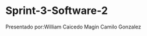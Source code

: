 # Sprint-3-Software-2
Presentado por:William Caicedo Magin
               Camilo Gonzalez  
              
